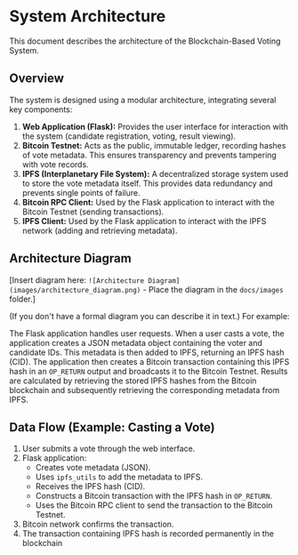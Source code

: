 # System Architecture

This document describes the architecture of the Blockchain-Based Voting System.

## Overview

The system is designed using a modular architecture, integrating several key components:

1.  **Web Application (Flask):** Provides the user interface for interaction with the system (candidate registration, voting, result viewing).
2.  **Bitcoin Testnet:** Acts as the public, immutable ledger, recording hashes of vote metadata. This ensures transparency and prevents tampering with vote records.
3.  **IPFS (Interplanetary File System):** A decentralized storage system used to store the vote metadata itself. This provides data redundancy and prevents single points of failure.
4.  **Bitcoin RPC Client:** Used by the Flask application to interact with the Bitcoin Testnet (sending transactions).
5.  **IPFS Client:** Used by the Flask application to interact with the IPFS network (adding and retrieving metadata).

## Architecture Diagram

[Insert diagram here: `![Architecture Diagram](images/architecture_diagram.png)` - Place the diagram in the `docs/images` folder.]

(If you don't have a formal diagram you can describe it in text.) For example:

The Flask application handles user requests. When a user casts a vote, the application creates a JSON metadata object containing the voter and candidate IDs. This metadata is then added to IPFS, returning an IPFS hash (CID). The application then creates a Bitcoin transaction containing this IPFS hash in an `OP_RETURN` output and broadcasts it to the Bitcoin Testnet. Results are calculated by retrieving the stored IPFS hashes from the Bitcoin blockchain and subsequently retrieving the corresponding metadata from IPFS.

## Data Flow (Example: Casting a Vote)

1.  User submits a vote through the web interface.
2.  Flask application:
    *   Creates vote metadata (JSON).
    *   Uses `ipfs_utils` to add the metadata to IPFS.
    *   Receives the IPFS hash (CID).
    *   Constructs a Bitcoin transaction with the IPFS hash in `OP_RETURN`.
    * Uses the Bitcoin RPC client to send the transaction to the Bitcoin Testnet.
3. Bitcoin network confirms the transaction.
4. The transaction containing IPFS hash is recorded permanently in the blockchain